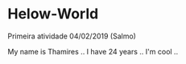 # Helow-World
Primeira atividade 04/02/2019 (Salmo) 

My name is Thamires .. I have 24 years .. I'm cool .. 
